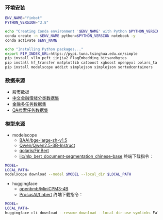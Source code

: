 ### 环境安装

```bash
ENV_NAME="finbot"
PYTHON_VERSION="3.8"

echo "Creating Conda environment '$ENV_NAME' with Python $PYTHON_VERSION..."
conda create -n $ENV_NAME python=$PYTHON_VERSION notebook -y
conda activate $ENV_NAME

echo "Installing Python packages..."
export PIP_INDEX_URL=https://pypi.tuna.tsinghua.edu.cn/simple
pip install vllm peft jinjia2 FlagEmbedding bitsandbytes
pip install hf_transfer matplotlib catboost xgboost openpyxl polars_ta
pip install modelscope addict simplejson simplejson sortedcontainers
```

### 数据来源

- [股市数据](https://github.com/chenditc/investment_data/releases/download/2024-08-09/qlib_bin.tar.gz)
- [中文金融情绪分类数据集](https://github.com/wwwxmu/Dataset-of-financial-news-sentiment-classification/blob/master/)
- [金融多任务数据集](https://hf-mirror.com/datasets/Maciel/FinCUGE-Instruction)
- [QA检索任务数据集](https://hf-mirror.com/datasets/AIR-Bench/qa_finance_zh)


### 模型来源

- modelscope
    - [BAAI/bge-large-zh-v1.5](https://modelscope.cn/models/AI-ModelScope/bge-large-zh-v1.5)
    - [Qwen/Qwen2.5-3B-Instruct]()
    - [qolaris/FinBert]()
    - [iic/nlp_bert_document-segmentation_chinese-base](https://modelscope.cn/models/iic/nlp_bert_document-segmentation_chinese-base/summary)
终端下载指令：
```bash
MODEL=
LOCAL_PATH=
modelscope download --model $MODEL --local_dir $LOCAL_PATH
```

- huggingface
    - [openbmb/MiniCPM3-4B]()
    - [ProsusAI/finbert]()
终端下载指令：
```bash
MODEL=
LOCAL_PATH=
huggingface-cli download --resume-download --local-dir-use-symlinks False $MODEL --local-dir $LOCAL_PATH
```